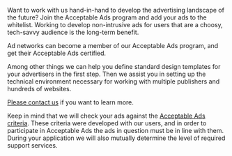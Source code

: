 Want to work with us hand-in-hand to develop the advertising landscape of the future? Join the Acceptable Ads program and add your ads to the whitelist. Working to develop non-intrusive ads for users that are a choosy, tech-savvy audience is the long-term benefit.

Ad networks can become a member of our Acceptable Ads program, and get their Acceptable Ads certified. 

Among other things we can help you define standard design templates for your advertisers in the first step. Then we assist you in setting up the technical environment necessary for working with multiple publishers and hundreds of websites.

[Please contact us](https://eyeo.com/en/contact) if you want to learn more.

Keep in mind that we will check your ads against the [Acceptable Ads criteria](https://adblockplus.org/en/acceptable-ads#criteria). These criteria were developed with our users, and in order to participate in Acceptable Ads the ads in question must be in line with them. During your application we will also mutually determine the level of required support services.
